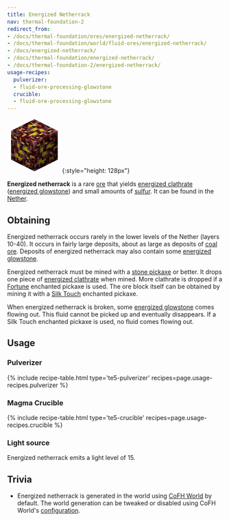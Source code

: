 ```yaml
---
title: Energized Netherrack
nav: thermal-foundation-2
redirect_from:
- /docs/thermal-foundation/ores/energized-netherrack/
- /docs/thermal-foundation/world/fluid-ores/energized-netherrack/
- /docs/energized-netherrack/
- /docs/thermal-foundation/energized-netherrack/
- /docs/thermal-foundation-2/energized-netherrack/
usage-recipes:
  pulverizer:
  - fluid-ore-processing-glowstone
  crucible:
  - fluid-ore-processing-glowstone
---
```


![Energized netherrack](/assets/images/thermal-foundation-2/ore-fluid-glowstone.png){:style="height: 128px"}


**Energized netherrack** is a rare [ore](https://minecraft.gamepedia.com/Ore)
that yields [energized clathrate](/docs/1.12/thermal-foundation-2/energized-clathrate/) ([energized
glowstone](/docs/1.12/thermal-foundation-2/energized-glowstone/)) and small amounts of
[sulfur](/docs/1.12/thermal-foundation-2/sulfur/). It can be found in the
[Nether](https://minecraft.gamepedia.com/The_Nether).


Obtaining
---------

Energized netherrack occurs rarely in the lower levels of the Nether (layers
10-40). It occurs in fairly large deposits, about as large as deposits of [coal
ore](https://minecraft.gamepedia.com/Coal_Ore). Deposits of energized netherrack
may also contain some [energized glowstone](/docs/1.12/thermal-foundation-2/energized-glowstone/).

Energized netherrack must be mined with a [stone
pickaxe](https://minecraft.gamepedia.com/Pickaxe) or better. It drops one piece
of [energized clathrate](/docs/1.12/thermal-foundation-2/energized-clathrate/) when mined. More clathrate
is dropped if a [Fortune](https://minecraft.gamepedia.com/Fortune) enchanted
pickaxe is used. The ore block itself can be obtained by mining it with a [Silk
Touch](https://minecraft.gamepedia.com/Silk_Touch) enchanted pickaxe.

When energized netherrack is broken, some [energized
glowstone](/docs/1.12/thermal-foundation-2/energized-glowstone/) comes flowing out. This fluid cannot be
picked up and eventually disappears. If a Silk Touch enchanted pickaxe is used,
no fluid comes flowing out.


Usage
-----

### Pulverizer
{% include recipe-table.html type='te5-pulverizer' recipes=page.usage-recipes.pulverizer %}

### Magma Crucible
{% include recipe-table.html type='te5-crucible' recipes=page.usage-recipes.crucible %}

### Light source
Energized netherrack emits a light level of 15.


Trivia
------

* Energized netherrack is generated in the world using [CoFH
  World](/docs/1.12/cofh-world/) by default. The world generation can be tweaked or
  disabled using CoFH World's
  [configuration](/docs/1.12/cofh-world/world-generator-configuration/).
